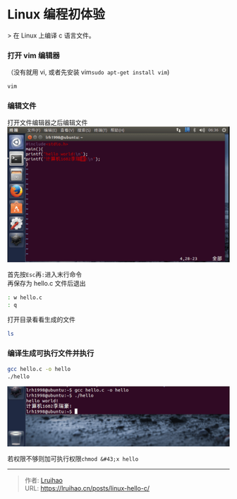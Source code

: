 # Linux 编程初体验


&gt; 在 Linux 上编译 c 语言文件。

### 打开 vim 编辑器

（没有就用 vi, 或者先安装 vim`sudo apt-get install vim`)

```bash
vim
```

### 编辑文件

打开文件编辑器之后编辑文件
![edit](images/ubuntu.png)

首先按`Esc`再`:`进入末行命令  
再保存为 hello.c 文件后退出

```bash
: w hello.c
: q
```

打开目录看看生成的文件

```bash
ls
```

### 编译生成可执行文件并执行

```bash
gcc hello.c -o hello
./hello
```

![hello](images/hello.png)

若权限不够则加可执行权限`chmod &#43;x hello`


---

> 作者: [Lruihao](https://github.com/Lruihao)  
> URL: https://lruihao.cn/posts/linux-hello-c/  

